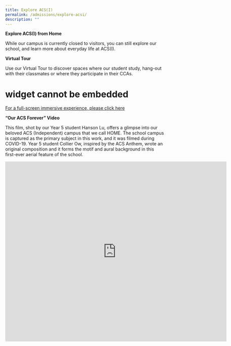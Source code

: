 ```yaml
---
title: Explore ACS(I)
permalink: /admissions/explore-acsi/
description: ""
---
```

**Explore ACS(I) from Home**

While our campus is currently closed to visitors, you can still explore our school, and learn more about everyday life at ACS(I).

**Virtual Tour**

Use our Virtual Tour to discover spaces where our student study, hang-out with their classmates or where they participate in their CCAs.

# widget cannot be embedded

<a href="https://vthere.at/acsi" target="_blank">For a full-screen immersive experience, please click here</a>

**“Our ACS Forever” Video**

This film, shot by our Year 5 student Hanson Lu, offers a glimpse into our beloved ACS (Independent) campus that we call HOME. The school campus is captured as the primary subject in this work, and it was filmed during COVID-19. Year 5 student Collier Ow, inspired by the ACS Anthem, wrote an original composition and it forms the motif and aural background in this first-ever aerial feature of the school.

<iframe width="700" height="570" src="https://www.youtube.com/embed/F8jKxGumCTk" title="Our ACS Forever - ACS (Independent) e-Open House 2020" frameborder="0" allow="accelerometer; autoplay; clipboard-write; encrypted-media; gyroscope; picture-in-picture; web-share" allowfullscreen></iframe>
